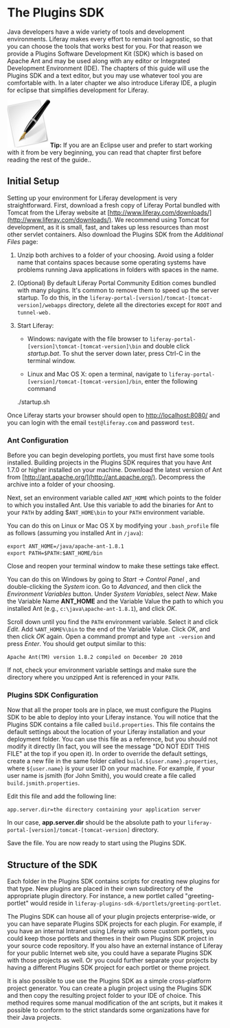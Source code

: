 
# The Plugins SDK

Java developers have a wide variety of tools and development
environments. Liferay makes every effort to remain tool agnostic, so
that you can choose the tools that works best for you. For that reason
we provide a Plugins Software Development Kit (SDK) which is based on
Apache Ant and may be used along with any editor or Integrated
Development Environment (IDE). The chapters of this guide will use the
Plugins SDK and a text editor, but you may use whatever tool you are
comfortable with. In a later chapter we also introduce Liferay IDE, a
plugin for eclipse that simplifies development for Liferay.


![tip](../../images/tip-pen-paper.png)**Tip:** If you are an Eclipse
user and prefer to start working with it from be very beginning, you can
read that chapter first before reading the rest of the guide..

## Initial Setup

Setting up your environment for Liferay development is very
straightforward. First, download a fresh copy of Liferay Portal bundled
with Tomcat from the Liferay website at
[http://www.liferay.com/downloads/](http://www.liferay.com/downloads/).
We recommend using Tomcat for development, as it is small, fast, and
takes up less resources than most other servlet containers. Also
download the Plugins SDK from the *Additional Files* page:

1.  Unzip both archives to a folder of your choosing. Avoid using a
    folder name that contains spaces because some operating systems have
    problems running Java applications in folders with spaces in the
    name.

2.  (Optional) By default Liferay Portal Community Edition comes bundled
    with many plugins. It's common to remove them to speed up the server
    startup. To do this, in the
    `liferay-portal-[version]/tomcat-[tomcat-version]/webapps`
    directory, delete all the directories except for `ROOT` and
    `tunnel-web.`

3.  Start Liferay:

	-   Windows: navigate with the file browser to
    `liferay-portal-[version]\tomcat-[tomcat-version]\bin` and double
    click *startup.bat*. To shut the server down later, press Ctrl-C in
    the terminal window.

    -   Linux and Mac OS X: open a terminal, navigate to
    `liferay-portal-[version]/tomcat-[tomcat-version]/bin`, enter
    the following command

	./startup.sh

Once Liferay starts your browser should open to
[http://localhost:8080/](http://localhost:8080/) and you can login with
the email `test@liferay.com` and password `test`.

### Ant Configuration

Before you can begin developing portlets, you must first have some tools
installed. Building projects in the Plugins SDK requires that you have
Ant 1.7.0 or higher installed on your machine. Download the latest
version of Ant from [http://ant.apache.org/](http://ant.apache.org/).
Decompress the archive into a folder of your choosing.

Next, set an environment variable called `ANT_HOME` which points to
the folder to which you installed Ant. Use this variable to add the
binaries for Ant to your `PATH` by adding $`ANT_HOME\bin` to your
`PATH` environment variable.

You can do this on Linux or Mac OS X by modifying your `.bash_profile`
file as follows (assuming you installed Ant in `/java`):

    export ANT_HOME=/java/apache-ant-1.8.1
    export PATH=$PATH:$ANT_HOME/bin

Close and reopen your terminal window to make these settings take
effect.

You can do this on Windows by going to *Start -\> Control Panel* ,
and double-clicking the *System* icon. Go to *Advanced*, and then click
the *Environment Variables* button. Under *System Variables*, select
*New*. Make the Variable Name **ANT_HOME** and the Variable Value the
path to which you installed Ant (e.g., `c:\java\apache-ant-1.8.1`),
and click *OK*.

Scroll down until you find the `PATH` environment variable. Select it
and click *Edit*. Add `%ANT_HOME%\bin` to the end of the Variable
Value. Click *OK*, and then click *OK* again. Open a command prompt and
type `ant -version` and press *Enter*. You should get output
similar to this:

    Apache Ant(TM) version 1.8.2 compiled on December 20 2010

If not, check your environment variable settings and make sure the directory
where you unzipped Ant is referenced in your `PATH`.

### Plugins SDK Configuration

Now that all the proper tools are in place, we must configure the
Plugins SDK to be able to deploy into your Liferay instance. You will
notice that the Plugins SDK contains a file called `build.properties`.
This file contains the default settings about the location of your
Liferay installation and your deployment folder. You can use this file
as a reference, but you should not modify it directly (In fact, you will
see the message "DO NOT EDIT THIS FILE" at the top if you open it). In
order to override the default settings, create a new file in the same
folder called `build.${user.name}.properties`, where
`${user.name}` is your user ID on your machine. For example,
if your user name is jsmith (for John Smith), you would create a file
called `build.jsmith.properties`.

Edit this file and add the following line:

    app.server.dir=the directory containing your application server

In our case, **app.server.dir** should be the absolute path to your
`liferay-portal-[version]/tomcat-[tomcat-version]` directory.

Save the file. You are now ready to start using the Plugins SDK.

## Structure of the SDK

Each folder in the Plugins SDK contains scripts for creating new plugins
for that type. New plugins are placed in their own subdirectory of the
appropriate plugin directory. For instance, a new portlet called
"greeting-portlet" would reside in
`liferay-plugins-sdk-6/portlets/greeting-portlet`.

The Plugins SDK can house all of your plugin projects enterprise-wide,
or you can have separate Plugins SDK projects for each plugin. For
example, if you have an internal Intranet using Liferay with some custom
portlets, you could keep those portlets and themes in their own Plugins
SDK project in your source code repository. If you also have an external
instance of Liferay for your public Internet web site, you could have a
separate Plugins SDK with those projects as well. Or you could further
separate your projects by having a different Plugins SDK project for
each portlet or theme project.

It is also possible to use use the Plugins SDK as a simple
cross-platform project generator. You can create a plugin project using
the Plugins SDK and then copy the resulting project folder to your IDE
of choice. This method requires some manual modification of the ant
scripts, but it makes it possible to conform to the strict standards
some organizations have for their Java projects.
